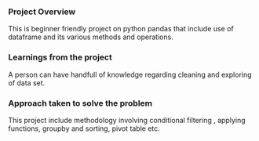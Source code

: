 ### Project Overview

 This is beginner friendly project on python pandas that include use of dataframe and its various methods and operations.


### Learnings from the project

 A person can have handfull of knowledge regarding cleaning and exploring of data set.


### Approach taken to solve the problem

 This project include methodology involving conditional filtering , applying functions, groupby and sorting, pivot table etc.


